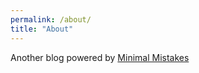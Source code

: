```yaml
---
permalink: /about/
title: "About"
---
```


Another blog powered by [Minimal Mistakes](https://mmistakes.github.io/minimal-mistakes/)
